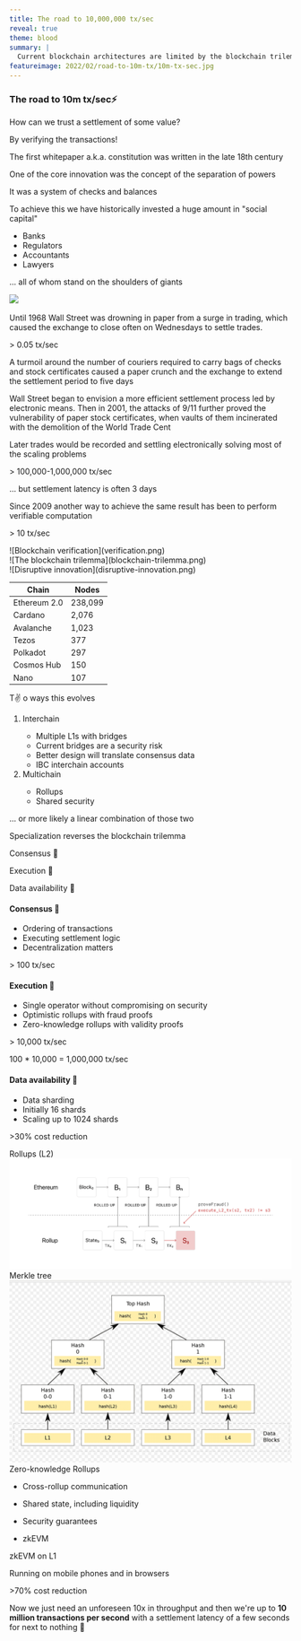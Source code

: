 ```yaml
---
title: The road to 10,000,000 tx/sec
reveal: true
theme: blood
summary: |
  Current blockchain architectures are limited by the blockchain trilemma, which states that only two of the following properties can be achieved; decentralization, security and scalability. As a result, scalability can only be achieved by sacrificing either decentralization or security. A new architecture, which breaks the monolithic design into specialized components of consensus, execution and data availability, reverses the blockchain trilemma. Based on this new understanding, is it conceivable that blockchains, will be able to support the world's economic activity without scarifying important properties?
featureimage: 2022/02/road-to-10m-tx/10m-tx-sec.jpg
---
```

<section>

  <section>
    <h1>The road to 10m tx/sec⚡️</h1>
  </section>

  <section>
  <p class="r-fit-text">How can we trust a settlement of some value?</p>
  <p class="fragment fade-up">By verifying the transactions!</p>

  <aside class="notes">
  <p>The first whitepaper a.k.a. constitution was written in the late 18th century</p>
  <p>One of the core innovation was the concept of the separation of powers</p>
  <p>It was a system of checks and balances</p>
  </aside>
  </section>

  <section>
  <p>To achieve this we have historically invested a huge amount in "social capital"</p>
  <ul>
    <li>Banks</li>
    <li>Regulators</li>
    <li>Accountants</li>
    <li>Lawyers</li>
  </ul>

  <p class="fragment fade-up">... all of whom stand on the shoulders of giants</p>
  </section>

  <section data-background-color="rgb(241, 239, 238)">
  <img class="r-strech" src="separation-of-powers.jpg"/>
  </section>

  <section data-background-image="paper-trade.jpg" data-background-opacity="0.5">
  <p>Until 1968 Wall Street was drowning in paper from a surge in trading, which caused the exchange to close often on Wednesdays to settle trades.</p>
  <p>> 0.05 tx/sec</p>

  <aside class="notes">
A turmoil around the number of couriers required to carry bags of checks and stock certificates caused a paper crunch and the exchange to extend the settlement period to five days

Wall Street began to envision a more efficient settlement process led by electronic means. Then in 2001, the attacks of 9/11 further proved the vulnerability of paper stock certificates, when vaults of them incinerated with the demolition of the World Trade Cent
  </aside>
  </section>

  <section data-background-image="paper-trade.jpg" data-background-opacity="0.5">
  <p>Later trades would be recorded and settling electronically solving most of the scaling problems</p>
  <p>> 100,000-1,000,000 tx/sec</p>
  <p class="fragment fade-up">... but settlement latency is often 3 days</p>
  </section>

</section>

<section>

  <section data-background-color="rgb(0, 39, 118)">
  Since 2009 another way to achieve the same result has been to perform verifiable computation
  <p>> 10 tx/sec</p>
  </section>

  <section data-background-color="rgb(0, 39, 118)">
![Blockchain verification](verification.png)
  </section>

  <section data-background-color="rgb(219, 227, 241)">
![The blockchain trilemma](blockchain-trilemma.png)
  </section>

  <section data-background-color="rgb(20, 32, 43)">
![Disruptive innovation](disruptive-innovation.png)
  </section>

  <section data-background-color="rgb(0, 39, 118)">

| Chain         | Nodes   |
|---------------|---------|
| Ethereum 2.0  | 238,099 |
| Cardano       | 2,076   |
| Avalanche     | 1,023   |
| Tezos         | 377     |
| Polkadot      | 297     |
| Cosmos Hub    | 150     |
| Nano          | 107     |

  </section>

</section>

<section>
  <section data-background-color="mediumseagreen">
T✌️ o ways this evolves

<ol>
<li>Interchain</li>
<ul>
  <li>Multiple L1s with bridges</li>
  <li>Current bridges are a security risk</li>
  <li>Better design will translate consensus data</li>
  <li>IBC interchain accounts</li>
</ul>
<li>Multichain</li>
<ul>
<li>Rollups</li>
<li>Shared security</li>
</ul>
</ol>
<p class="fragment fade-up">... or more likely a linear combination of those two</p>

  </section>
  <section data-background-color="mediumseagreen">
Specialization reverses the blockchain trilemma

Consensus 🤝

Execution 🧠

Data availability 💾

  </section>
  <section data-background-color="mediumseagreen">
  <h4>Consensus 🤝</h4>

  <ul>
    <li>Ordering of transactions</li>
    <li>Executing settlement logic</li>
    <li>Decentralization matters</li>
  </ul>
  <p>> 100 tx/sec</p>
  </section>
  <section data-background-color="mediumseagreen">
   <h4>Execution 🧠</h4>

  <ul>
    <li>Single operator without compromising on security</li>
    <li>Optimistic rollups with fraud proofs</li>
    <li>Zero-knowledge rollups with validity proofs</li>
  </ul>
  <p>> 10,000 tx/sec</p>
  <p>100 * 10,000 = 1,000,000 tx/sec</p>
  </section>
  <section data-background-color="mediumseagreen">
   <h4>Data availability 💾</h4>

  <ul>
    <li>Data sharding</li>
    <li>Initially 16 shards</li>
    <li>Scaling up to 1024 shards</li>
    </li>
  </ul>
  <p>>30% cost reduction</p>
  </section>

</section>

<section>

  <section data-background-color="crimson">
  Rollups (L2)

  <img class="r-strech" src="ethereum-rollup.png"/>
  </section>

  <section data-background-color="crimson">
  Merkle tree

  <img class="r-strech" src="merkle-tree.png"/>
  </section>


  <section data-background-color="crimson">
Zero-knowledge Rollups

- Cross-rollup communication
- Shared state, including liquidity
- Security guarantees
- zkEVM

  </section>

  <section data-background-color="crimson">
zkEVM on L1

  Running on mobile phones and in browsers
  <p>>70% cost reduction</p>
  </section>

  <section>
  Now we just need an unforeseen 10x in throughput and then we're up to <b>10 million transactions per second</b> with a settlement latency of a few seconds for next to nothing 🤔
  </section>
</section>
